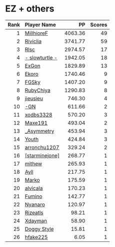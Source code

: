 # EZ + others
| Rank | Player Name |  PP  | Scores |
| ----:|:----------- | ----:| ------:|
| 1 | [MillhioreF](https://osu.ppy.sh/u/941094) | 4063.36 | 49 |
| 2 | [Riviclia](https://osu.ppy.sh/u/1616533) | 3741.77 | 59 |
| 3 | [Rlsc](https://osu.ppy.sh/u/2110845) | 2974.57 | 17 |
| 4 | [- slowturtle -](https://osu.ppy.sh/u/2198995) | 1942.05 | 18 |
| 5 | [ExGon](https://osu.ppy.sh/u/214187) | 1829.89 | 13 |
| 6 | [Ekoro](https://osu.ppy.sh/u/284905) | 1740.46 | 9 |
| 7 | [FGSky](https://osu.ppy.sh/u/2094566) | 1407.20 | 9 |
| 8 | [RubyChiya](https://osu.ppy.sh/u/1719818) | 1290.83 | 8 |
| 9 | [jieusieu](https://osu.ppy.sh/u/759439) | 746.30 | 4 |
| 10 | [-GN](https://osu.ppy.sh/u/895581) | 611.66 | 2 |
| 11 | [xodbs3328](https://osu.ppy.sh/u/1138389) | 570.20 | 3 |
| 12 | [Maxe191](https://osu.ppy.sh/u/2184751) | 493.04 | 2 |
| 13 | [_Asymmetry](https://osu.ppy.sh/u/6889831) | 453.94 | 3 |
| 14 | [Youth](https://osu.ppy.sh/u/4993235) | 424.84 | 3 |
| 15 | [arronchu1207](https://osu.ppy.sh/u/2226083) | 329.24 | 2 |
| 16 | [[starminejone]](https://osu.ppy.sh/u/1501609) | 268.77 | 1 |
| 17 | [mithew](https://osu.ppy.sh/u/2571893) | 265.93 | 1 |
| 18 | [Ayll](https://osu.ppy.sh/u/5680885) | 217.75 | 1 |
| 19 | [Marko](https://osu.ppy.sh/u/2758263) | 175.59 | 1 |
| 20 | [alvicala](https://osu.ppy.sh/u/1570402) | 170.23 | 1 |
| 21 | [Fumino](https://osu.ppy.sh/u/1842742) | 142.77 | 1 |
| 22 | [Nyanaro](https://osu.ppy.sh/u/4157611) | 120.97 | 1 |
| 23 | [Rizeatls](https://osu.ppy.sh/u/4999541) | 98.21 | 1 |
| 24 | [Xdayman](https://osu.ppy.sh/u/4554049) | 58.90 | 1 |
| 25 | [Doggy Style](https://osu.ppy.sh/u/3645031) | 15.81 | 1 |
| 26 | [hfake225](https://osu.ppy.sh/u/6758790) | 6.05 | 1 |
